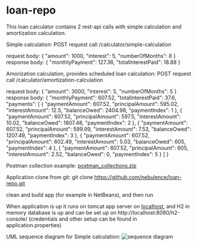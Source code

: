 # loan-repo
This loan calculator contains 2 rest-api calls with simple calculation and amortization calculation. 

Simple calculation:
POST request call
/calculator/simple-calculation

request body:
{
    "amount": 1000,
    "interest": 5,
    "numberOfMonths": 8 
}
response body:
{
    "monthlyPayment": 127.36,
    "totalInterestPaid": 18.88
}

Amorization calculation, provides scheduled loan calculation:
POST request call
/calculator/amortization-calculation

request body:
{
    "amount": 3000,
    "interest": 5,
    "numberOfMonths": 5 
}
response body:
{
    "monthlyPayment": 607.52,
    "totalInterestPaid": 37.6,
    "payments": [
        {
            "paymentAmount": 607.52,
            "principalAmount": 595.02,
            "interestAmount": 12.5,
            "balanceOwed": 2404.98,
            "paymentIndex": 1
        },
        {
            "paymentAmount": 607.52,
            "principalAmount": 597.5,
            "interestAmount": 10.02,
            "balanceOwed": 1807.48,
            "paymentIndex": 2
        },
        {
            "paymentAmount": 607.52,
            "principalAmount": 599.99,
            "interestAmount": 7.53,
            "balanceOwed": 1207.49,
            "paymentIndex": 3
        },
        {
            "paymentAmount": 607.52,
            "principalAmount": 602.49,
            "interestAmount": 5.03,
            "balanceOwed": 605,
            "paymentIndex": 4
        },
        {
            "paymentAmount": 607.52,
            "principalAmount": 605,
            "interestAmount": 2.52,
            "balanceOwed": 0,
            "paymentIndex": 5
        }
    ]
}

Postman collection example: 
[postman_collections.zip](https://github.com/nebulence/loan-repo/files/8969284/postman_collections.zip)


Application clone from git:
git clone https://github.com/nebulence/loan-repo.git

clean and build app (for example in NetBeans), and then run

When application is up it runs on tomcat app server on [localhost](http://localhost:8080/), 
and H2 in memory database is up and can be set up on http://localhost:8080/h2-console/   (credentials and other setup can be found in application.properties) 


UML sequence diagram for Simple calculation:
![sequence diagram](https://user-images.githubusercontent.com/99651423/175358110-8062737e-5b4e-4ad9-9d8a-c97714e06dfe.png)
